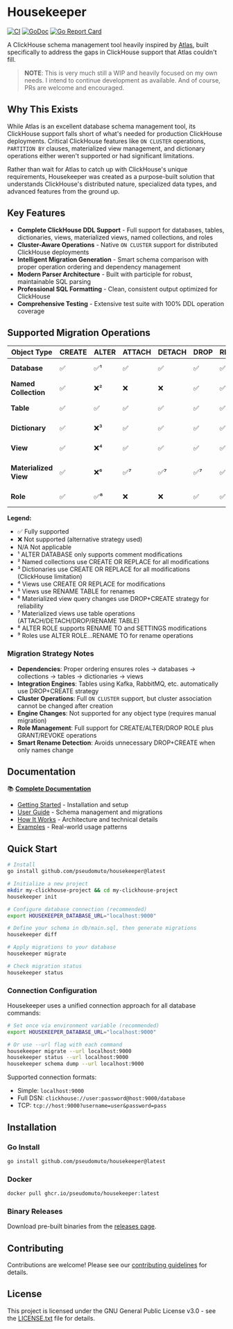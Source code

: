 # Housekeeper

[![CI](https://github.com/pseudomuto/housekeeper/workflows/CI/badge.svg)](https://github.com/pseudomuto/housekeeper/actions?query=workflow%3ACI)
[![GoDoc](https://godoc.org/github.com/pseudomuto/housekeeper?status.svg)](https://godoc.org/github.com/pseudomuto/housekeeper)
[![Go Report Card](https://goreportcard.com/badge/github.com/pseudomuto/housekeeper)](https://goreportcard.com/report/github.com/pseudomuto/housekeeper)

A ClickHouse schema management tool heavily inspired by [Atlas](https://atlasgo.io/), built specifically to address the gaps in ClickHouse support that Atlas couldn't fill.

> **NOTE**: This is very much still a WIP and heavily focused on my own needs. I intend to continue development as
available. And of course, PRs are welcome and encouraged.

## Why This Exists

While Atlas is an excellent database schema management tool, its ClickHouse support falls short of what's needed for production ClickHouse deployments. Critical ClickHouse features like `ON CLUSTER` operations, `PARTITION BY` clauses, materialized view management, and dictionary operations either weren't supported or had significant limitations.

Rather than wait for Atlas to catch up with ClickHouse's unique requirements, Housekeeper was created as a purpose-built solution that understands ClickHouse's distributed nature, specialized data types, and advanced features from the ground up.

## Key Features

- **Complete ClickHouse DDL Support** - Full support for databases, tables, dictionaries, views, materialized views, named collections, and roles
- **Cluster-Aware Operations** - Native `ON CLUSTER` support for distributed ClickHouse deployments
- **Intelligent Migration Generation** - Smart schema comparison with proper operation ordering and dependency management
- **Modern Parser Architecture** - Built with participle for robust, maintainable SQL parsing
- **Professional SQL Formatting** - Clean, consistent output optimized for ClickHouse
- **Comprehensive Testing** - Extensive test suite with 100% DDL operation coverage

## Supported Migration Operations

| Object Type | CREATE | ALTER | ATTACH | DETACH | DROP | RENAME | GRANT/REVOKE | Notes |
|------------|--------|-------|---------|---------|------|--------|--------------|-------|
| **Database** | ✅ | ✅¹ | ✅ | ✅ | ✅ | ✅ | N/A | ¹Comment changes only |
| **Named Collection** | ✅ | ❌² | ❌ | ❌ | ✅ | ✅ | N/A | ²Uses CREATE OR REPLACE |
| **Table** | ✅ | ✅ | ✅ | ✅ | ✅ | ✅ | N/A | Full ALTER support |
| **Dictionary** | ✅ | ❌³ | ✅ | ✅ | ✅ | ✅ | N/A | ³Uses CREATE OR REPLACE |
| **View** | ✅ | ❌⁴ | ✅ | ✅ | ✅ | ✅⁵ | N/A | ⁴Uses CREATE OR REPLACE |
| **Materialized View** | ✅ | ❌⁶ | ✅⁷ | ✅⁷ | ✅⁷ | ✅⁷ | N/A | ⁶Query changes use DROP+CREATE |
| **Role** | ✅ | ✅⁸ | ❌ | ❌ | ✅ | ✅⁹ | ✅ | ⁸Settings and rename only |

**Legend:**
- ✅ Fully supported
- ❌ Not supported (alternative strategy used)
- N/A Not applicable  
- ¹ ALTER DATABASE only supports comment modifications
- ² Named collections use CREATE OR REPLACE for all modifications
- ³ Dictionaries use CREATE OR REPLACE for all modifications (ClickHouse limitation)
- ⁴ Views use CREATE OR REPLACE for modifications
- ⁵ Views use RENAME TABLE for renames
- ⁶ Materialized view query changes use DROP+CREATE strategy for reliability
- ⁷ Materialized views use table operations (ATTACH/DETACH/DROP/RENAME TABLE)
- ⁸ ALTER ROLE supports RENAME TO and SETTINGS modifications
- ⁹ Roles use ALTER ROLE...RENAME TO for rename operations

### Migration Strategy Notes

- **Dependencies**: Proper ordering ensures roles → databases → collections → tables → dictionaries → views
- **Integration Engines**: Tables using Kafka, RabbitMQ, etc. automatically use DROP+CREATE strategy
- **Cluster Operations**: Full `ON CLUSTER` support, but cluster association cannot be changed after creation
- **Engine Changes**: Not supported for any object type (requires manual migration)
- **Role Management**: Full support for CREATE/ALTER/DROP ROLE plus GRANT/REVOKE operations
- **Smart Rename Detection**: Avoids unnecessary DROP+CREATE when only names change

## Documentation

📚 **[Complete Documentation](https://pseudomuto.github.io/housekeeper/)**

- [Getting Started](https://pseudomuto.github.io/housekeeper/getting-started/installation/) - Installation and setup
- [User Guide](https://pseudomuto.github.io/housekeeper/user-guide/schema-management/) - Schema management and migrations
- [How It Works](https://pseudomuto.github.io/housekeeper/how-it-works/overview/) - Architecture and technical details
- [Examples](https://pseudomuto.github.io/housekeeper/examples/basic-schema/) - Real-world usage patterns

## Quick Start

```bash
# Install
go install github.com/pseudomuto/housekeeper@latest

# Initialize a new project
mkdir my-clickhouse-project && cd my-clickhouse-project
housekeeper init

# Configure database connection (recommended)
export HOUSEKEEPER_DATABASE_URL="localhost:9000"

# Define your schema in db/main.sql, then generate migrations
housekeeper diff

# Apply migrations to your database
housekeeper migrate

# Check migration status
housekeeper status
```

### Connection Configuration

Housekeeper uses a unified connection approach for all database commands:

```bash
# Set once via environment variable (recommended)
export HOUSEKEEPER_DATABASE_URL="localhost:9000"

# Or use --url flag with each command
housekeeper migrate --url localhost:9000
housekeeper status --url localhost:9000
housekeeper schema dump --url localhost:9000
```

Supported connection formats:
- Simple: `localhost:9000`
- Full DSN: `clickhouse://user:password@host:9000/database`
- TCP: `tcp://host:9000?username=user&password=pass`

## Installation

### Go Install

```bash
go install github.com/pseudomuto/housekeeper@latest
```

### Docker

```bash
docker pull ghcr.io/pseudomuto/housekeeper:latest
```

### Binary Releases

Download pre-built binaries from the [releases page](https://github.com/pseudomuto/housekeeper/releases).

## Contributing

Contributions are welcome! Please see our [contributing guidelines](.github/CONTRIBUTING.md) for details.

## License

This project is licensed under the GNU General Public License v3.0 - see the [LICENSE.txt](LICENSE.txt) file for details.

